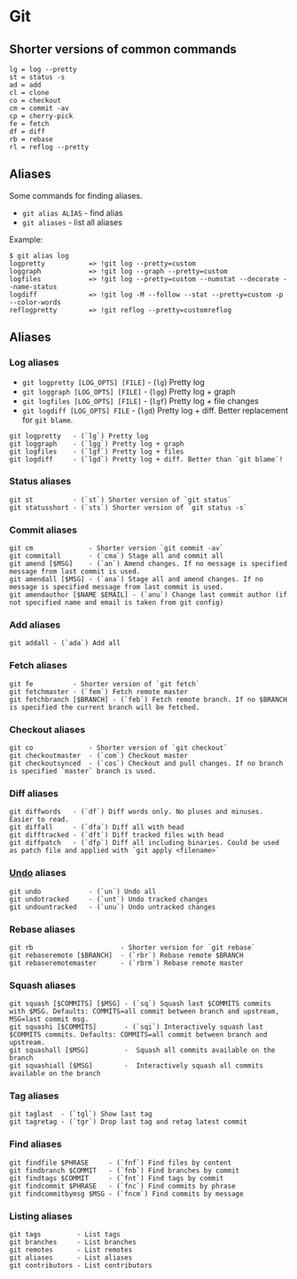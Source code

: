 # Git

## Shorter versions of common commands

```
lg = log --pretty
st = status -s
ad = add
cl = clone
co = checkout
cm = commit -av
cp = cherry-pick
fe = fetch
df = diff
rb = rebase
rl = reflog --pretty
```

## Aliases

Some commands for finding aliases.

- `git alias ALIAS` - find alias
- `git aliases` - list all aliases

Example:
```
$ git alias log
logpretty           => !git log --pretty=custom
loggraph            => !git log --graph --pretty=custom
logfiles            => !git log --pretty=custom --numstat --decorate --name-status
logdiff             => !git log -M --follow --stat --pretty=custom -p --color-words
reflogpretty        => !git reflog --pretty=customreflog
```

## Aliases

### Log aliases

- `git logpretty [LOG_OPTS] [FILE]` - (`lg`) Pretty log
- `git loggraph [LOG_OPTS] [FILE]` - (`lgg`) Pretty log + graph
- `git logfiles [LOG_OPTS] [FILE]` - (`lgf`) Pretty log + file changes
- `git logdiff [LOG_OPTS] FILE` - (`lgd`) Pretty log + diff. Better replacement for `git blame`.

```
git logpretty   - (`lg`) Pretty log
git loggraph    - (`lgg`) Pretty log + graph
git logfiles    - (`lgf`) Pretty log + files
git logdiff     - (`lgd`) Pretty log + diff. Better than `git blame`!
```

### Status aliases

```
git st          - (`st`) Shorter version of `git status`
git statusshort - (`sts`) Shorter version of `git status -s`
```

### Commit aliases

```
git cm              - Shorter version `git commit -av`
git commitall       - (`cma`) Stage all and commit all
git amend [$MSG]    - (`an`) Amend changes. If no message is specified message from last commit is used.
git amendall [$MSG] - (`ana`) Stage all and amend changes. If no message is specified message from last commit is used.
git amendauthor [$NAME $EMAIL] - (`anu`) Change last commit author (if not specified name and email is taken from git config)
```

### Add aliases

```
git addall - (`ada`) Add all
```

### Fetch aliases

```
git fe          - Shorter version of `git fetch`
git fetchmaster - (`fem`) Fetch remote master
git fetchbranch [$BRANCH] - (`feb`) Fetch remote branch. If no $BRANCH is specified the current branch will be fetched.
```

### Checkout aliases

```
git co              - Shorter version of `git checkout`
git checkoutmaster  - (`com`) Checkout master
git checkoutsynced  - (`cos`) Checkout and pull changes. If no branch is specified `master` branch is used.
```

### Diff aliases

```
git diffwords   - (`df`) Diff words only. No pluses and minuses. Easier to read.
git diffall     - (`dfa`) Diff all with head
git difftracked - (`dft`) Diff tracked files with head
git diffpatch   - (`dfp`) Diff all including binaries. Could be used as patch file and applied with `git apply <filename>`
```

### [Undo](https://www.atlassian.com/git/tutorials/undoing-changes/git-clean) aliases

```
git undo            - (`un`) Undo all
git undotracked     - (`unt`) Undo tracked changes
git undountracked   - (`unu`) Undo untracked changes
```

### Rebase aliases

```
git rb                      - Shorter version for `git rebase`
git rebaseremote [$BRANCH]  - (`rbr`) Rebase remote $BRANCH
git rebaseremotemaster      - (`rbrm`) Rebase remote master
```

### Squash aliases

```
git squash [$COMMITS] [$MSG] - (`sq`) Squash last $COMMITS commits with $MSG. Defaults: COMMITS=all commit between branch and upstream, MSG=last commit msg.
git squashi [$COMMITS]       - (`sqi`) Interactively squash last $COMMITS commits. Defaults: COMMITS=all commit between branch and upstream.
git squashall [$MSG]         -  Squash all commits available on the branch
git squashiall [$MSG]        -  Interactively squash all commits available on the branch
```

### Tag aliases

```
git taglast  - (`tgl`) Show last tag
git tagretag - (`tgr`) Drop last tag and retag latest commit
```

### Find aliases

```
git findfile $PHRASE     - (`fnf`) Find files by content
git findbranch $COMMIT   - (`fnb`) Find branches by commit
git findtags $COMMIT     - (`fnt`) Find tags by commit
git findcommit $PHRASE   - (`fnc`) Find commits by phrase
git findcommitbymsg $MSG - (`fncm`) Find commits by message
```

### Listing aliases

```
git tags         - List tags
git branches     - List branches
git remotes      - List remotes
git aliases      - List aliases
git contributors - List contributors
```
